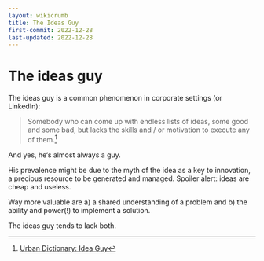 ```yaml
---
layout: wikicrumb 
title: The Ideas Guy
first-commit: 2022-12-28
last-updated: 2022-12-28
---
```


# The ideas guy
The ideas guy is a common phenomenon in corporate settings (or LinkedIn):

> Somebody who can come up with endless lists of ideas, some good and some bad, but lacks the skills and / or motivation to execute any of them.[^1]

And yes, he‘s almost always a guy.

His prevalence might be due to the myth of the idea as a key to innovation, a precious resource to be generated and managed. Spoiler alert: ideas are cheap and useless.

Way more valuable are a) a shared understanding of a problem and b) the ability and power(!) to implement a solution.

The ideas guy tends to lack both.

[^1]: [Urban Dictionary: Idea Guy](https://www.urbandictionary.com/define.php?term=Idea+Guy)